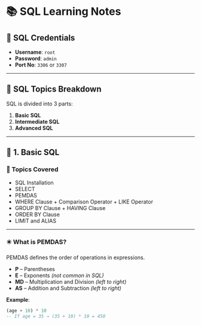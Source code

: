 # 📚 SQL Learning Notes

## 🔐 SQL Credentials

- **Username**: `root`  
- **Password**: `admin`  
- **Port No**: `3306` or `3307`

---

## 📘 SQL Topics Breakdown

SQL is divided into 3 parts:

1. **Basic SQL**
2. **Intermediate SQL**
3. **Advanced SQL** 

---

## 🧩 1. Basic SQL

### 🔧 Topics Covered

- SQL Installation  
- SELECT  
- PEMDAS  
- WHERE Clause + Comparison Operator + LIKE Operator  
- GROUP BY Clause + HAVING Clause  
- ORDER BY Clause  
- LIMIT and ALIAS

---

### ✴️ What is PEMDAS?

PEMDAS defines the order of operations in expressions.

- **P** – Parentheses  
- **E** – Exponents *(not common in SQL)*  
- **MD** – Multiplication and Division *(left to right)*  
- **AS** – Addition and Subtraction *(left to right)*

**Example**:  
```sql
(age + 10) * 10  
-- If age = 35 → (35 + 10) * 10 = 450



